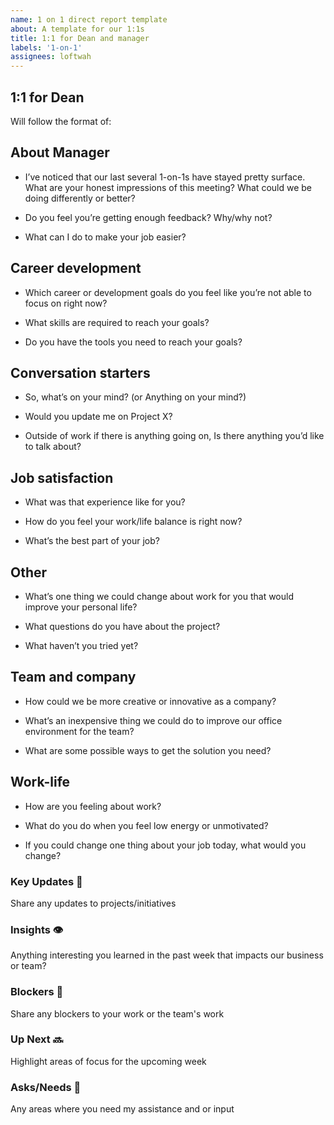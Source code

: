 ```yaml
---
name: 1 on 1 direct report template
about: A template for our 1:1s
title: 1:1 for Dean and manager
labels: '1-on-1'
assignees: loftwah
---
```


## 1:1 for Dean

Will follow the format of:

<!-- start of questions -->
## About Manager

- I’ve noticed that our last several 1-on-1s have stayed pretty surface. What are your honest impressions of this meeting? What could we be doing differently or better?

- Do you feel you’re getting enough feedback? Why/why not?

- What can I do to make your job easier?

## Career development

- Which career or development goals do you feel like you’re not able to focus on right now?

- What skills are required to reach your goals?

- Do you have the tools you need to reach your goals?

## Conversation starters

- So, what’s on your mind? (or Anything on your mind?)

- Would you update me on Project X?

- Outside of work if there is anything going on, Is there anything you’d like to talk about?

## Job satisfaction

- What was that experience like for you?

- How do you feel your work/life balance is right now?

- What’s the best part of your job?

## Other

- What’s one thing we could change about work for you that would improve your personal life?

- What questions do you have about the project?

- What haven’t you tried yet?

## Team and company

- How could we be more creative or innovative as a company?

- What’s an inexpensive thing we could do to improve our office environment for the team?

- What are some possible ways to get the solution you need?

## Work-life

- How are you feeling about work?

- What do you do when you feel low energy or unmotivated?

- If you could change one thing about your job today, what would you change?

<!-- end of questions -->
### Key Updates 🔑

Share any updates to projects/initiatives

### Insights 👁

Anything interesting you learned in the past week that impacts our business or team?

### Blockers 🛑

Share any blockers to your work or the team's work

### Up Next 🔜

Highlight areas of focus for the upcoming week

### Asks/Needs 💬

Any areas where you need my assistance and or input
